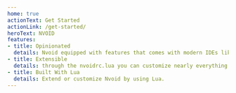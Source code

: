 ```yaml
---
home: true
actionText: Get Started
actionLink: /get-started/
heroText: NVOID
features:
- title: Opinionated
  details: Nvoid equipped with features that comes with modern IDEs like autocompletion, integrated terminal, file explorer, fuzzy finder, LSP.
- title: Extensible
  details: through the nvoidrc.lua you can customize nearly everything that comes with Nvoid.
- title: Built With Lua
  details: Extend or customize Nvoid by using Lua.
---
```

